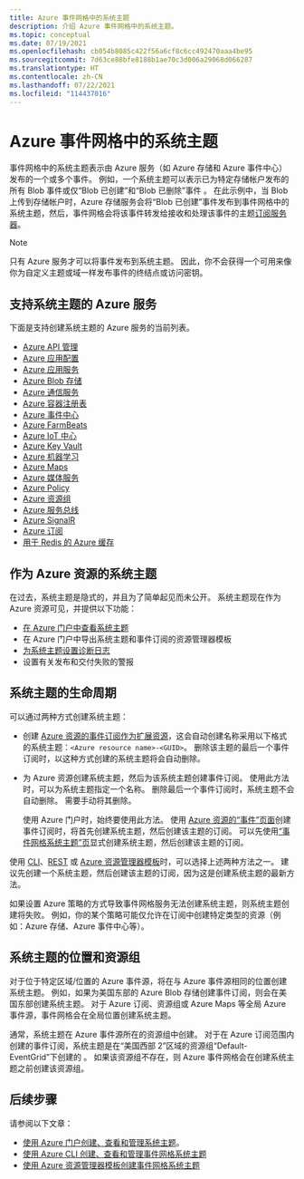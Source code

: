 ```yaml
---
title: Azure 事件网格中的系统主题
description: 介绍 Azure 事件网格中的系统主题。
ms.topic: conceptual
ms.date: 07/19/2021
ms.openlocfilehash: cb054b8085c422f56a6cf8c6cc492470aaa4be95
ms.sourcegitcommit: 7d63ce88bfe8188b1ae70c3d006a29068d066287
ms.translationtype: HT
ms.contentlocale: zh-CN
ms.lasthandoff: 07/22/2021
ms.locfileid: "114437016"
---
```

# <a name="system-topics-in-azure-event-grid"></a>Azure 事件网格中的系统主题
事件网格中的系统主题表示由 Azure 服务（如 Azure 存储和 Azure 事件中心）发布的一个或多个事件。 例如，一个系统主题可以表示已为特定存储帐户发布的所有 Blob 事件或仅“Blob 已创建”和“Blob 已删除”事件  。 在此示例中，当 Blob 上传到存储帐户时，Azure 存储服务会将“Blob 已创建”事件发布到事件网格中的系统主题，然后，事件网格会将该事件转发给接收和处理该事件的主题[订阅服务器](event-handlers.md)。 

> [!NOTE] 
> 只有 Azure 服务才可以将事件发布到系统主题。 因此，你不会获得一个可用来像你为自定义主题或域一样发布事件的终结点或访问密钥。

## <a name="azure-services-that-support-system-topics"></a>支持系统主题的 Azure 服务
下面是支持创建系统主题的 Azure 服务的当前列表。

- [Azure API 管理](event-schema-api-management.md)
- [Azure 应用配置](event-schema-app-configuration.md)
- [Azure 应用服务](event-schema-app-service.md)
- [Azure Blob 存储](event-schema-blob-storage.md)
- [Azure 通信服务](event-schema-communication-services.md) 
- [Azure 容器注册表](event-schema-container-registry.md)
- [Azure 事件中心](event-schema-event-hubs.md)
- [Azure FarmBeats](event-schema-farmbeats.md)
- [Azure IoT 中心](event-schema-iot-hub.md)
- [Azure Key Vault](event-schema-key-vault.md)
- [Azure 机器学习](event-schema-machine-learning.md)
- [Azure Maps](event-schema-azure-maps.md)
- [Azure 媒体服务](event-schema-media-services.md)
- [Azure Policy](./event-schema-policy.md)
- [Azure 资源组](event-schema-resource-groups.md)
- [Azure 服务总线](event-schema-service-bus.md)
- [Azure SignalR](event-schema-azure-signalr.md)
- [Azure 订阅](event-schema-subscriptions.md)
- [用于 Redis 的 Azure 缓存](event-schema-azure-cache.md)

## <a name="system-topics-as-azure-resources"></a>作为 Azure 资源的系统主题
在过去，系统主题是隐式的，并且为了简单起见而未公开。 系统主题现在作为 Azure 资源可见，并提供以下功能：

- [在 Azure 门户中查看系统主题](create-view-manage-system-topics.md#view-all-system-topics)
- 在 Azure 门户中导出系统主题和事件订阅的资源管理器模板
- [为系统主题设置诊断日志](enable-diagnostic-logs-topic.md#enable-diagnostic-logs-for-a-system-topic)
- 设置有关发布和交付失败的警报 

## <a name="lifecycle-of-system-topics"></a>系统主题的生命周期
可以通过两种方式创建系统主题： 

- 创建 [Azure 资源的事件订阅作为扩展资源](/rest/api/eventgrid/version2020-06-01/eventsubscriptions/createorupdate)，这会自动创建名称采用以下格式的系统主题：`<Azure resource name>-<GUID>`。 删除该主题的最后一个事件订阅时，以这种方式创建的系统主题将会自动删除。 
- 为 Azure 资源创建系统主题，然后为该系统主题创建事件订阅。 使用此方法时，可以为系统主题指定一个名称。 删除最后一个事件订阅时，系统主题不会自动删除。 需要手动将其删除。 

    使用 Azure 门户时，始终要使用此方法。 使用 [Azure 资源的“事件”页面](blob-event-quickstart-portal.md#subscribe-to-the-blob-storage)创建事件订阅时，将首先创建系统主题，然后创建该主题的订阅。 可以先使用[“事件网格系统主题”页](create-view-manage-system-topics.md#create-a-system-topic)显式创建系统主题，然后创建该主题的订阅。 

使用 [CLI](create-view-manage-system-topics-cli.md)、[REST](/rest/api/eventgrid/version2020-06-01/eventsubscriptions/createorupdate) 或 [Azure 资源管理器模板](create-view-manage-system-topics-arm.md)时，可以选择上述两种方法之一。 建议先创建一个系统主题，然后创建该主题的订阅，因为这是创建系统主题的最新方法。

如果设置 Azure 策略的方式导致事件网格服务无法创建系统主题，则系统主题创建将失败。 例如，你的某个策略可能仅允许在订阅中创建特定类型的资源（例如：Azure 存储、Azure 事件中心等）。 

## <a name="location-and-resource-group-for-a-system-topic"></a>系统主题的位置和资源组
对于位于特定区域/位置的 Azure 事件源，将在与 Azure 事件源相同的位置创建系统主题。 例如，如果为美国东部的 Azure Blob 存储创建事件订阅，则会在美国东部创建系统主题。 对于 Azure 订阅、资源组或 Azure Maps 等全局 Azure 事件源，事件网格会在全局位置创建系统主题。 

通常，系统主题在 Azure 事件源所在的资源组中创建。 对于在 Azure 订阅范围内创建的事件订阅，系统主题是在“美国西部 2”区域的资源组“Default-EventGrid”下创建的 。 如果该资源组不存在，则 Azure 事件网格会在创建系统主题之前创建该资源组。 

## <a name="next-steps"></a>后续步骤
请参阅以下文章： 

- [使用 Azure 门户创建、查看和管理系统主题](create-view-manage-system-topics.md)。
- [使用 Azure CLI 创建、查看和管理事件网格系统主题](create-view-manage-system-topics-cli.md)
- [使用 Azure 资源管理器模板创建事件网格系统主题](create-view-manage-system-topics-arm.md)
